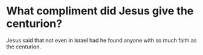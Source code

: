 # What compliment did Jesus give the centurion?

Jesus said that not even in Israel had he found anyone with so much faith as the centurion.
